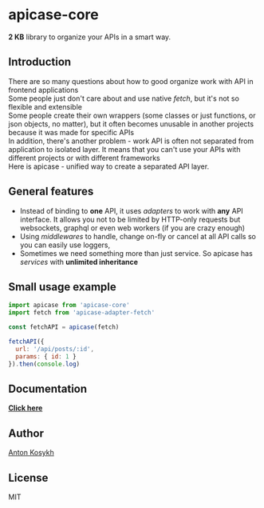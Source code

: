# apicase-core

**2 KB** library to organize your APIs in a smart way.

## Introduction

There are so many questions about how to good organize work with API in frontend applications  
Some people just don't care about and use native _fetch_, but it's not so flexible and extensible  
Some people create their own wrappers (some classes or just functions, or json objects, no matter), but it often becomes unusable in another projects because it was made for specific APIs  
In addition, there's another problem - work API is often not separated from application to isolated layer. It means that you can't use your APIs with different projects or with different frameworks  
Here is apicase - unified way to create a separated API layer.

## General features

* Instead of binding to **one** API, it uses _adapters_ to work with **any** API interface. It allows you not to be limited by HTTP-only requests but websockets, graphql or even web workers (if you are crazy enough)
* Using _middlewares_ to handle, change on-fly or cancel at all API calls so you can easily use loggers,
* Sometimes we need something more than just service. So apicase has _services_ with **unlimited inheritance**

## Small usage example

```javascript
import apicase from 'apicase-core'
import fetch from 'apicase-adapter-fetch'

const fetchAPI = apicase(fetch)

fetchAPI({
  url: '/api/posts/:id',
  params: { id: 1 }
}).then(console.log)
```

## Documentation

[**Click here**](https://kelin2025.gitbooks.io/apicase)

## Author

[Anton Kosykh](https://github.com/Kelin2025)

## License

MIT
